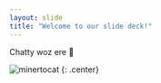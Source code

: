 ```yaml
---
layout: slide
title: "Welcome to our slide deck!"
---
```


Chatty woz ere 🌮 

![minertocat](https://octodex.github.com/images/minertocat.png)
{: .center}
